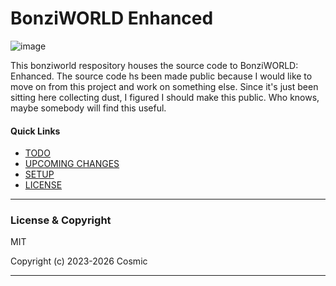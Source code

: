 # BonziWORLD Enhanced
![image](https://user-images.githubusercontent.com/58494315/221331209-ca2d3808-3990-4d8d-8347-c153203e71ee.png "Attribution-NonCommercial CC BY-NC") 

This bonziworld respository houses the source code to BonziWORLD: Enhanced.
The source code hs been made public because I would like to move on from this project and work on something else. Since it's just been sitting here collecting dust, I figured I should make this public. Who knows, maybe somebody will find this useful.

#### Quick Links
- [TODO](TODO.md "Things i need to work on...")
- [UPCOMING CHANGES](UPCOMING_CHANGES.md "Things i'm going to be implementing in the next few weeks...")
- [SETUP](SETUP.md "View the setup instructions for this project...")
- [LICENSE](LICENSE.md "View this project's license...")

<hr>

### License & Copyright
MIT

Copyright (c) 2023-2026 Cosmic


<hr>
